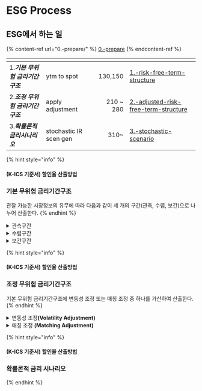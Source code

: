 # ESG Process

## ESG에서 하는 일

{% content-ref url="0.-prepare/" %}
[0.-prepare](0.-prepare/)
{% endcontent-ref %}

<table data-view="cards"><thead><tr><th></th><th></th><th align="right"></th><th data-hidden data-card-target data-type="content-ref"></th></tr></thead><tbody><tr><td>1.<em><strong>기본 무위험 금리기간구조</strong></em></td><td>ytm to spot</td><td align="right">130,150</td><td><a href="1.-risk-free-term-structure/">1.-risk-free-term-structure</a></td></tr><tr><td>2.<em><strong>조정 무위험 금리기간구조</strong></em></td><td>apply adjustment</td><td align="right">210 ~ 280</td><td><a href="2.-adjusted-risk-free-term-structure/">2.-adjusted-risk-free-term-structure</a></td></tr><tr><td>3.<em><strong>확률론적 금리시나리오</strong></em> </td><td>stochastic IR scen gen</td><td align="right">310~</td><td><a href="3.-stochastic-scenario/">3.-stochastic-scenario</a></td></tr></tbody></table>







{% hint style="info" %}
#### (K-ICS 기준서) 할인율 산출방법

### 기본 무위험 금리기간구조&#x20;

관찰 가능한 시장정보의 유무에 따라 다음과 같이 세 개의 구간(관측, 수렴, 보간)으로 나누어 산출한다.
{% endhint %}

<details>

<summary>관측구간 </summary>

<mark style="color:blue;">시장데이터를 이용하여 무위험수익률을 결정하는 구간(예시: 0년\~20년)</mark>

국고채 등 시장정보에 기반하여 결정되는 구간으로, 최종관찰만기(LOT; Last Observed Term)까지의 국고채 수익률을 이용하여 무위험이자율을 산출한다.

1. 최종관찰만기는 국고채 발행잔액, 국고채 지표물 호가 스프레드 등을 감안하여 감독원장이 정한다.
   * 원화 무위험 금리기간구조는 금융투자협회에서 공시하는 국고채금리(만기수익률)를 사용
     * 채권평가사 별 국고채 금리 산출방식 및 적용 데이터 등의 차이로 인해 특정 채권평가사의 데이터만 이용할 경우 시장 대표성이 결여될 수 있으므로 K-ICS는 금융투자협회 채권 정보센터에 공시되는 민간 채권평가사(4개사)의 평균 만기수익률을 이용
2. 국고채 수익률은 금융투자협회에서 공시하는 국고채의 만기별 채권시가평가기준수익률(민평평균)을 현물이자율로 전환하여 산출한다. (JOB130)
3. 만기별 수익률을 현물이자율로 전환 시에는 Smith-Wilson 보간법을 사용한다. (JOB150)
4. 관측구간은 최종관찰만기의 기간까지로 한다.

\-------------------------

* _최종관찰만기(LOT), Last observed term_&#x20;
  * 최종관찰만기는 DLT 기준을 만족하는 가장 긴 만기를 의미
  * 보험부채 평가를 위한 무위험 금리기간구조는 최종관찰만기(LOT)까지는 시장 데이터를 이용하고, 그 이후의 기간에 대해 금리를 추정하여 사용
* _최종관찰만기의 효과_&#x20;
  * 시장금리가 장기선도금리보다 낮은 경우, 최종관찰만기가 짧을수록 수렴구간(보간구간)이 빨라져 금리 수준이 높아지고, 최종관찰만기가 길수록 금리 수준이 낮아지는 특성

</details>

<details>

<summary>수렴구간</summary>

<mark style="color:blue;">장기선도금리에 기반하여 무위험수익률을 결정하는 구간(예시: 60년 이후)</mark>

시장에서 관찰 가능한 시장정보가 없어 장기선도금리에 기반하여 결정되는 구간으로, 이 구간의 선도금리가 장기선도금리(LTFR; Long Term Forward Rate)에 수렴하도록 무위험이자율을 산출 한다.

1. 장기선도금리의 최초수렴시점은 감독원장이 정하며, 이 시점 이후의 만기구간을 수렴구간으로 한다.
2. 장기선도금리는 다음의 기준에 따라 산출한다.
   * ㄱ. 장기선도기준금리는 실질이자율의 장기평균과 기대인플레이션율의 합으로 산출한다.
     * a. 실질이자율의 장기평균은 국내 지표금리에 연간 소비자물가상승률을 차감조정하여 산출한다.&#x20;
     * b. 기대인플레이션율은 장기 기대인플레이션율을 적용한다.
     * c. “a.”와 “b.”의 세부 산출기준은 감독원장이 정한다.
   * ᄂ. 장기선도기준금리가 직전년도 장기선도금리 대비 15bps 이상 변화한 경우에는 당해연도 장기선도 금리를 직전년도 장기선도금리 대비 15bps 상향조정(직전년도 대비 상승) 또는 하향조정(직전년도 대비 하락)한다.
   * ᄃ. 장기선도기준금리가 직전년도 장기선도금리 대비 변화폭이 15bps 미만인 경우에는 직전년도 장기 선도금리를 당해 연도에도 동일하게 적용한다.

\-----------------------------

* _장기선도금리 => 금감원에서 제공_&#x20;
  * 최종관찰만기(LOT) 이후의 기간에 대해서는 금리를 추정하여 사용하는데, 이 때 특정 구간 이후의 장기금리는 장기선도금리(LTFR; Long Term Forward Rate)에 수렴하도록 설계
    * 이때, 장기선도금리를 적용하는 최초 시점을 최초수렴시점(CP; Convergence Point)이라 함
  * 장기선도금리는 실질이자율의 장기평균에 목표인플레이션을 가산하여 산출하며, 세부 기준은 ‘할인율 자문위원회’를 통해 결정한 후 연 1회 공시

</details>

<details>

<summary>보간구간</summary>

<mark style="color:blue;">관측기간과 수렴기간 사이는 smith-wilson 기법으로 보간(예시: 20년\~60년)</mark>&#x20;

관측구간과 수렴구간 사이의 보간을 통해 결정되는 구간으로, 이 구간의 금리기간구조는 Smith-Wilson 보간법을 사용하여 추정한다.

</details>



{% hint style="info" %}
#### (K-ICS 기준서) 할인율 산출방법

### 조정 무위험 금리기간구조&#x20;

기본 무위험 금리기간구조에 변동성 조정 또는 매칭 조정 중 하나를 가산하여 산출한다.
{% endhint %}

<details>

<summary>변동성 조정<strong>(Volatility Adjustment)</strong></summary>

보험산업 대표 포트폴리오의 위험스프레드에서 신용위험스프레드를 차감한 후 적용비율을 곱하여 산출

$$\it VA = \footnotesize  적용비율 \cdot \displaystyle \sum_{i} w_{i}\cdot (\it 위험스프레드_i - 신용위험스프레드_i)$$

* $$w_i$$ : 보험산업 대표 포트폴리오의 신용등급별·자산별 투자비중
* $$\it \footnotesize 위험스프레드_i$$ : 채권(특수채, 금융채, 회사채)의 신용등급·만기별 국고채수익률 대비 스프레드를 투자비중에 따라 가중평균
* $$\it \footnotesize 신용위험스프레드_i$$ :  보험산업 대표 포트폴리오의 부도위험 및 신용등급 하락위험을 스프레드로 환산
* $$\it \footnotesize 적용비율$$ :  보험산업 대표 포트폴리오에서 관찰되는 위험스프레드(신용위험스프레드 제외) 중 보험부채 할인율에 반영하는 비율, 금리부자산과 금리부부채 간 규모 차이 등을 고려하여 결정(80%)

관측구간에 해당하는 기본 무위험 금리기간구조에만 변동성 조정을 가산한 후 보간구간을 재추정하여 사용한다. 이 때, 변동성 조정을 가산한 조정 무위험 금리기간구조는 감독원장이 제시한다.

</details>

<details>

<summary>매칭 조정 <strong>(Matching Adjustment)</strong></summary>

개별 보험회사 자산 포트폴리오의 특성을 반영한 매칭 조정을 적용하는 경우, 모든 만기구간에 대해 매칭 조정을 가산한다. 매칭 조정은 “5-5. 매칭 조정”에서 정한 기준에 따라 보험회사가 직접 산출하여야 한다.

#### < 목적 >

* 변동성 조정은 자산의 위험 스프레드를 보험부채 할인율에 반영함으로써 순자산가치의 변동성을 완화하는 역할을 하지만, 보험산업 대표 포트폴리오에 기반하여 위험 스프레드를 산출하기 때문에 개별 보험회사 자산 포트폴리오를 적용한 위험 스프레드를 정확하게 반영하지는 못함
* 보험회사의 보험부채와 매칭 자산의 현금흐름과 일치하는 등 일정 요건을 충족 하는 경우, 감독원장의 승인 하에 보험회사 자산 포트폴리오의 위험 스프레드를 부채 할인율에 동일하게 사용할 수 있으며, 이를 통해 금리변동에 따른 자산과 부채의 변동성을 회사 특성에 맞게 일치시킬 수 있음

#### < 적용요건 >

1. 보험부채의 현금흐름이 자산의 현금흐름과 유사한 구조로 발생하는 등 일정 요건 충족시 감독원장의 승인 하에 매칭 조정을 적용할 수 있다.
2. 매칭 조정은 다음 두 단일 할인율의 차이로 산출한다.
   * 부채 현금흐름의 현가와 자산 포트폴리오 시가를 동일하게 만드는 단일 할인율
   * 부채 현금흐름을 무위험 금리기간구조로 할인한 경우와 단일 할인율로 할인한 경우 현가를 동일하게 만드는 단일 할인율
3. 매칭 조정은 적용요건 (모두 충족)&#x20;
   * 보험부채가 유사한 현금흐름을 가진 자산 포트폴리오에 할당되고, 보험기간동안 할당이 유지되어야 한다.
   * 매칭 조정이 적용된 부채와 할당된 자산 포트폴리오는 보험회사의 다른 활동과 구별되어 식별·조직·운영되며, 매칭 조정 적용을 통해 할당된 자산 포트폴리오는 보험회사의 다른 활동으로 야기되는 손실을 보전하는데 사용될 수 없다.
   * 할당된 자산 포트폴리오의 기대현금흐름은 부채 포트폴리오의 기대현금흐름을 복제한다. 어떠한 미스매칭도 보험사업에 내재하는 위험과 관련하여 중대한 리스크를 발생시키지 않는다.
   * 부채 포트폴리오의 근원이 되는 보험계약은 미래 보험료 납부를 발생시키지 않는다.
   * 부채 포트폴리오와 관련된 underwriting risk는 사망, 장수, 사업비리스크만 해당된다.
   * 사망리스크가 포함된 부채 포트폴리오의 현행추정부채는 충격 발생시 5% 이상 증가하지 않는다.
   * 부채 포트폴리오에 대한 계약자 옵션이 없거나 해약환급금이 자산가치를 초과하지 않는 해지옵션만 행사할 수 있다.
   * 할당된 자산 포트폴리오의 현금흐름은 고정되며 자산발행자 또는 제3자에 의해 변경될 수 없으나, 인플레이션 영향이 제외된 현금흐름이 고정된 자산을 사용할 수 있다.

</details>



{% hint style="info" %}
#### (K-ICS 기준서) 할인율 산출방법

### 확률론적 금리 시나리오


{% endhint %}


